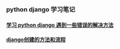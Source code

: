 
### python django 学习笔记
#### [学习 python django 遇到一些错误的解决方法](https://github.com/loklei/loklei.github.io/wiki/Python-%E5%AD%A6%E4%B9%A0%E4%B8%AD%E5%9C%A8OSX-10.11-%E5%87%BA%E7%8E%B0%E5%90%84%E7%A7%8D%E9%94%99%E8%AF%AF%E7%9A%84%E8%A7%A3%E5%86%B3%E6%96%B9%E6%B3%95)
#### [django创建的方法和流程](https://github.com/loklei/loklei.github.io/wiki/django%E5%88%9B%E5%BB%BA%E6%B5%81%E7%A8%8B)


